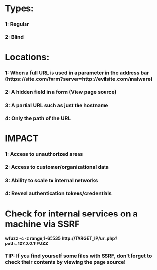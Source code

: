 # Types:

### 1: Regular

### 2: Blind

# Locations:

### 1: When a full URL is used in a parameter in the address bar (https://site.com/form?server=http://evilsite.com/malware)

### 2: A hidden field in a form (View page source)

### 3: A partial URL such as just the hostname

### 4: Only the path of the URL

# IMPACT

### 1: Access to unauthorized areas

### 2: Access to customer/organizational data

### 3: Ability to scale to internal networks

### 4: Reveal authentication tokens/credentials

# Check for internal services on a machine via SSRF

#### wfuzz -c -z range,1-65535 http://TARGET_IP/url.php?path=127.0.0.1:FUZZ

### TIP: If you find yourself some files with SSRF, don't forget to check their contents by viewing the page source!
